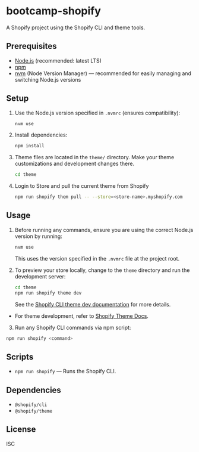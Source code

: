 # bootcamp-shopify

A Shopify project using the Shopify CLI and theme tools.

## Prerequisites

- [Node.js](https://nodejs.org/) (recommended: latest LTS)
- [npm](https://www.npmjs.com/)
- [nvm](https://github.com/nvm-sh/nvm) (Node Version Manager) — recommended for easily managing and switching Node.js versions

## Setup

1. Use the Node.js version specified in `.nvmrc` (ensures compatibility):

   ```bash
   nvm use
   ```

2. Install dependencies:

   ```bash
   npm install
   ```

3. Theme files are located in the `theme/` directory. Make your theme customizations and development changes there.

    ```bash
    cd theme
    ```

4. Login to Store and pull the current theme from Shopify

    ```bash
    npm run shopify them pull -- --store=<store-name>.myshopify.com
    ```
## Usage

1. Before running any commands, ensure you are using the correct Node.js version by running:

   ```bash
   nvm use
   ```
   This uses the version specified in the `.nvmrc` file at the project root.

2. To preview your store locally, change to the `theme` directory and run the development server:

   ```bash
   cd theme
   npm run shopify theme dev
   ```
   See the [Shopify CLI theme dev documentation](https://shopify.dev/docs/api/shopify-cli/theme/theme-dev) for more details.



- For theme development, refer to [Shopify Theme Docs](https://shopify.dev/docs/themes).

3. Run any Shopify CLI commands via npm script:

  ```bash
  npm run shopify <command>
  ```

## Scripts

- `npm run shopify` &mdash; Runs the Shopify CLI.

## Dependencies

- `@shopify/cli`
- `@shopify/theme`

## License

ISC
